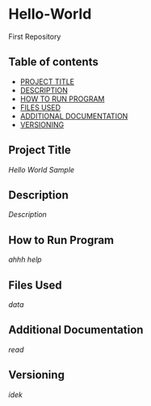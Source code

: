 # Hello-World
First Repository
## Table of contents
- [PROJECT TITLE](#Project-Title)
- [DESCRIPTION](#Description)
- [HOW TO RUN PROGRAM](#How-to-run-program)
- [FILES USED](#files-used)
- [ADDITIONAL DOCUMENTATION](#additional-documentation)
- [VERSIONING](#Versioning)

 ## Project Title
 
*Hello World Sample*

## Description
*Description*

## How to Run Program

*ahhh help*

## Files Used

*data*

## Additional Documentation

*read*

## Versioning

*idek*
